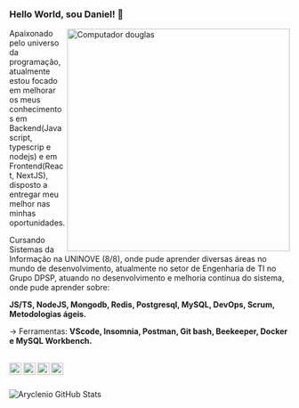 ### Hello World, sou Daniel! 👋

<!-- **DanielSilva33/DanielSilva33** is a ✨ _special_ ✨ repository because its `README.md` (this file) appears on your GitHub profile. -->

<img src="https://raw.githubusercontent.com/MicaelliMedeiros/micaellimedeiros/master/image/computer-illustration.png" min-width="400px" max-width="400px" width="400px" align="right" alt="Computador douglas">

<p align="left">
  Apaixonado pelo universo da programação, atualmente estou focado em melhorar os meus conhecimentos em Backend(Javascript, typescrip e nodejs) e em Frontend(React, NextJS), disposto a entregar meu melhor nas minhas oportunidades. 

  Cursando Sistemas da Informação na UNINOVE (8/8), onde pude aprender diversas áreas no mundo de desenvolvimento, atualmente no setor de Engenharia de TI no Grupo DPSP, atuando no desenvolvimento e melhoria continua do sistema, onde pude aprender sobre:
</p>

<p align="left">
 <strong>JS/TS, NodeJS, Mongodb, Redis, Postgresql, MySQL, DevOps, Scrum, Metodologias ágeis.</strong>
</p>

<p align="left">
  -> Ferramentas: <strong>VScode, Insomnia, Postman, Git bash, Beekeeper, Docker e MySQL Workbench.</strong>
</p>


<br><a href="https://www.linkedin.com/in/daniel-silva-1a3209196/" target="_blank">
  <img align="left" alt="LinkdeIN" width="22px" target="_blank" src="https://cdn.jsdelivr.net/npm/simple-icons@v3/icons/linkedin.svg" />
</a>
<a target="_blank" href="https://api.whatsapp.com/send?phone=5511951160061">
  <img align="left" alt="Whatsapp" width="22px" target="_blank" src="https://cdn.jsdelivr.net/npm/simple-icons@v3/icons/whatsapp.svg" />
</a>
<a target="_blank" href="https://www.instagram.com/daniell_silvaa__/">
  <img align="left" alt="Instagram" width="22px" target="_blank" src="https://cdn.jsdelivr.net/npm/simple-icons@v3/icons/instagram.svg" />
</a>
<a target="_blank" href="mailto:daniel.silva3320@gmail.com">
  <img align="left" alt="Gmail" width="22px" target="_blank" src="https://cdn.jsdelivr.net/npm/simple-icons@v3/icons/gmail.svg" />
</a> <br> <br>

![Aryclenio GitHub Stats](https://github-readme-stats.vercel.app/api?username=danielsilva33&show_icons=true)
